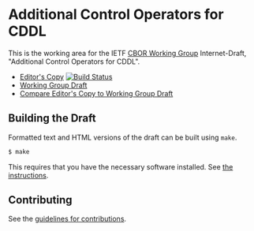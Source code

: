 # Additional Control Operators for CDDL

This is the working area for the IETF [CBOR Working Group](https://datatracker.ietf.org/wg/cbor/documents/) Internet-Draft, "Additional Control Operators for CDDL".

* [Editor's Copy](https://cbor-wg.github.io/cddl-control/#go.draft-ietf-cbor-cddl-control.html)  [![Build Status](https://travis-ci.org/cbor-wg/cddl-control.svg?branch=main)](https://travis-ci.org/cbor-wg/cddl-control)
* [Working Group Draft](https://tools.ietf.org/html/draft-ietf-cbor-cddl-control)
* [Compare Editor's Copy to Working Group Draft](https://cbor-wg.github.io/cddl-control/#go.draft-ietf-cbor-cddl-control.diff)

## Building the Draft

Formatted text and HTML versions of the draft can be built using `make`.

```sh
$ make
```

This requires that you have the necessary software installed.  See
[the instructions](https://github.com/martinthomson/i-d-template/blob/master/doc/SETUP.md).


## Contributing

See the
[guidelines for contributions](https://github.com/cbor-wg/cddl-control/blob/main/CONTRIBUTING.md).
